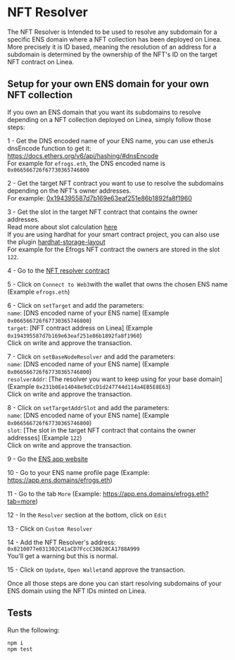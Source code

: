# NFT Resolver

The NFT Resolver is Intended to be used to resolve any subdomain for a specific ENS domain where a NFT collection has been deployed on Linea.  
More precisely it is ID based, meaning the resolution of an address for a subdomain is determined by the ownership of the NFT's ID on the target NFT contract on Linea.

## Setup for your own ENS domain for your own NFT collection

If you own an ENS domain that you want its subdomains to resolve depending on a NFT collection deployed on Linea, simply follow those steps:

1 - Get the DNS encoded name of your ENS name, you can use etherJs dnsEncode function to get it: https://docs.ethers.org/v6/api/hashing/#dnsEncode  
For example for `efrogs.eth`, the DNS encoded name is `0x066566726f67730365746800`

2 - Get the target NFT contract you want to use to resolve the subdomains depending on the NFT's owner addresses.  
For example: [0x194395587d7b169e63eaf251e86b1892fa8f1960](https://lineascan.build/address/0x194395587d7b169e63eaf251e86b1892fa8f1960)

3 - Get the slot in the target NFT contract that contains the owner addresses.  
Read more about slot calculation [here](https://medium.com/@ozorawachie/solidity-storage-layout-and-slots-a-comprehensive-guide-2cee71817ed8)  
If you are using hardhat for your smart contract project, you can also use the plugin [hardhat-storage-layout](https://www.npmjs.com/package/hardhat-storage-layout)  
For example for the Efrogs NFT contract the owners are stored in the slot `122`.

4 - Go to the [NFT resolver contract](https://etherscan.io/address/0x8210077e031302C41aCD7FccC38628CA1788A999#writeContract)

5 - Click on `Connect to Web3`with the wallet that owns the chosen ENS name (Example `efrogs.eth`)

6 - Click on `setTarget` and add the parameters:  
`name`: [DNS encoded name of your ENS name] (Example `0x066566726f67730365746800`)  
`target`: [NFT contract address on Linea] (Example `0x194395587d7b169e63eaf251e86b1892fa8f1960`)  
Click on write and approve the transaction.

7 - Click on `setBaseNodeResolver` and add the parameters:  
`name`: [DNS encoded name of your ENS name] (Example `0x066566726f67730365746800`)  
`resolverAddr`: [The resolver you want to keep using for your base domain] (Example `0x231b0Ee14048e9dCcD1d247744d114a4EB5E8E63`)  
Click on write and approve the transaction.

8 - Click on `setTargetAddrSlot` and add the parameters:  
`name`: [DNS encoded name of your ENS name] (Example `0x066566726f67730365746800`)  
`slot`: [The slot in the target NFT contract that contains the owner addresses] (Example `122`)  
Click on write and approve the transaction.

9 - Go the [ENS app website](https://app.ens.domains/)

10 - Go to your ENS name profile page (Example: https://app.ens.domains/efrogs.eth)

11 - Go to the tab `More` (Example: https://app.ens.domains/efrogs.eth?tab=more)

12 - In the `Resolver` section at the bottom, click on `Edit`

13 - Click on `Custom Resolver`

14 - Add the NFT Resolver's address: `0x8210077e031302C41aCD7FccC38628CA1788A999`  
You'll get a warning but this is normal.

15 - Click on `Update`, `Open Wallet`and approve the transaction.

Once all those steps are done you can start resolving subdomains of your ENS domain using the NFT IDs minted on Linea.

## Tests

Run the following:

```shell
npm i
npm test
```
